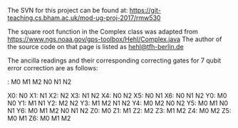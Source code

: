 The SVN for this project can be found at: https://git-teaching.cs.bham.ac.uk/mod-ug-proj-2017/rmw530

The square root function in the Complex class was adapted from https://www.ngs.noaa.gov/gps-toolbox/Hehl/Complex.java
The author of the source code on that page is listed as hehl@tfh-berlin.de

The ancilla readings and their corresponding correcting gates for 7 qubit error correction are as follows:

:	M0	M1	M2	N0	N1	N2

X0: 			N0
X1: 				N1
X2: 					N2
X3: 				N1	N2
X4:				N0		N2
X5:				N0	N1
X6:				N0	N1	N2
Y0:	M0			N0
Y1:		M1			N1
Y2:			M2			N2
Y3:		M1	M2		N1	N2
Y4:	M0		M2	N0		N2
Y5:	M0	M1		N0	N1
Y6:	M0	M1	M2	N0	N1	N2
Z0:	M0
Z1:		M1
Z2:			M2
Z3:		M1	M2
Z4:	M0		M2
Z5:	M0	M1
Z6:	M0	M1	M2